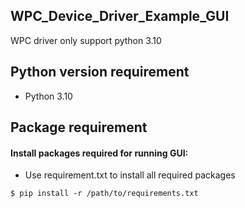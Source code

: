  
## WPC_Device_Driver_Example_GUI
 
WPC driver only support python 3.10

## Python version requirement
- Python 3.10 



## Package requirement 

#### Install packages required for running GUI:

- Use requirement.txt to install all required packages


```
$ pip install -r /path/to/requirements.txt
```

